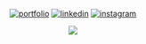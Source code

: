 <div align="center">

  [![portfolio](https://img.shields.io/badge/portfolio-000?style=for-the-badge&logo=ko-fi&logoColor=ffffff&color=161b22)](https://bandicootfolio.web.app/#/)
  [![linkedin](https://img.shields.io/badge/linkedin-000?style=for-the-badge&logo=linkedin&logoColor=ffffff&color=161b22)](https://www.linkedin.com/in/josuehoenicka/)
  [![instagram](https://img.shields.io/badge/instagram-000?style=for-the-badge&logo=instagram&logoColor=ffffff&color=161b22)](https://www.instagram.com/josuehoenicka/?hl=es)
 
[![](https://github-profile-trophy.vercel.app/?username=josuehoenicka&row=1&column=5&theme=onestar&no-bg=true&no-frame=true)](https://github.com/josuehoenicka?tab=repositories)
  
  </div>
  <div align="center">
  
  </div>

